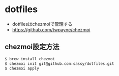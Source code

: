 # dotfiles
- dotfilesはchezmoiで管理する
- https://github.com/twpayne/chezmoi

## chezmoi設定方法
```bash
$ brew install chezmoi
$ chezmoi init git@github.com:sassy/dotfiles.git
$ chezmoi apply
```